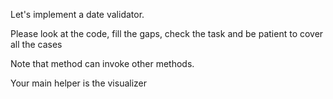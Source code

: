 Let's implement a date validator.

Please look at the code, fill the gaps, check the task and be patient to cover all the cases

Note that method can invoke other methods. 

Your main helper is the visualizer